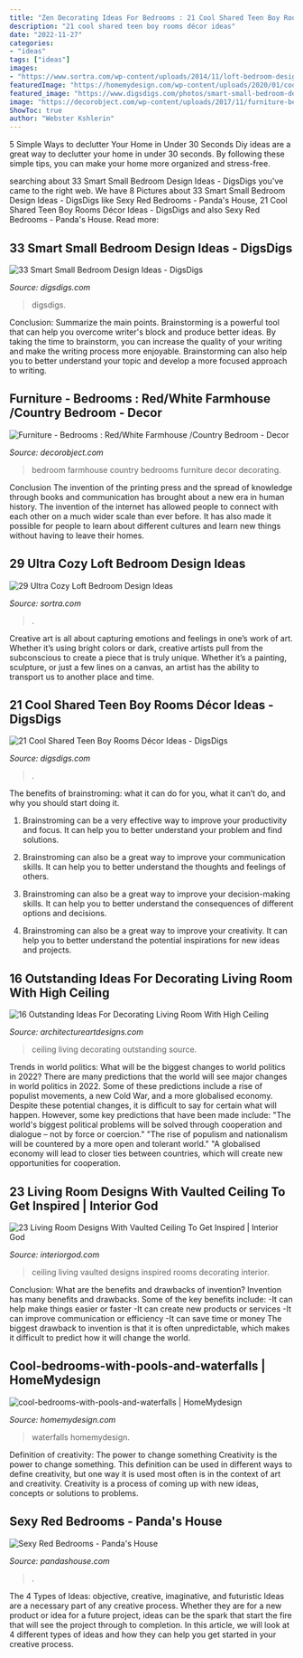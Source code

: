 ```yaml
---
title: "Zen Decorating Ideas For Bedrooms : 21 Cool Shared Teen Boy Rooms Décor Ideas"
description: "21 cool shared teen boy rooms décor ideas"
date: "2022-11-27"
categories:
- "ideas"
tags: ["ideas"]
images:
- "https://www.sortra.com/wp-content/uploads/2014/11/loft-bedroom-design01.jpg"
featuredImage: "https://homemydesign.com/wp-content/uploads/2020/01/cool-bedrooms-with-pools-and-waterfalls.jpg"
featured_image: "https://www.digsdigs.com/photos/smart-small-bedroom-design-ideas-22.jpg"
image: "https://decorobject.com/wp-content/uploads/2017/11/furniture-bedrooms-redwhite-farmhouse-country-bedroom.jpg"
ShowToc: true
author: "Webster Kshlerin"
---
```



5 Simple Ways to declutter Your Home in Under 30 Seconds
Diy ideas are a great way to declutter your home in under 30 seconds. By following these simple tips, you can make your home more organized and stress-free.

	

		
searching about 33 Smart Small Bedroom Design Ideas - DigsDigs you've came to the right web. We have 8 Pictures about 33 Smart Small Bedroom Design Ideas - DigsDigs like Sexy Red Bedrooms - Panda&#039;s House, 21 Cool Shared Teen Boy Rooms Décor Ideas - DigsDigs and also Sexy Red Bedrooms - Panda&#039;s House. Read more:
		
    
## 33 Smart Small Bedroom Design Ideas - DigsDigs

<img loading=lazy src="https://www.digsdigs.com/photos/smart-small-bedroom-design-ideas-22.jpg" onerror="this.onerror=null;this.src='https://tse3.mm.bing.net/th?id=OIP.M6dH77nKvzVfQqwrfHAuDAHaJ3&amp;pid=15.1';" alt="33 Smart Small Bedroom Design Ideas - DigsDigs">

_Source: digsdigs.com_

>digsdigs. 

	

Conclusion: Summarize the main points.
Brainstorming is a powerful tool that can help you overcome writer's block and produce better ideas. By taking the time to brainstorm, you can increase the quality of your writing and make the writing process more enjoyable. Brainstorming can also help you to better understand your topic and develop a more focused approach to writing.

    
## Furniture - Bedrooms : Red/White Farmhouse /Country Bedroom - Decor

<img loading=lazy src="https://decorobject.com/wp-content/uploads/2017/11/furniture-bedrooms-redwhite-farmhouse-country-bedroom.jpg" onerror="this.onerror=null;this.src='https://tse2.mm.bing.net/th?id=OIP.6SXw5tAlbrktOOiclQ00hQHaJ4&amp;pid=15.1';" alt="Furniture - Bedrooms : Red/White Farmhouse /Country Bedroom - Decor">

_Source: decorobject.com_

>bedroom farmhouse country bedrooms furniture decor decorating. 

	

Conclusion
The invention of the printing press and the spread of knowledge through books and communication has brought about a new era in human history. The invention of the internet has allowed people to connect with each other on a much wider scale than ever before. It has also made it possible for people to learn about different cultures and learn new things without having to leave their homes.

    
## 29 Ultra Cozy Loft Bedroom Design Ideas

<img loading=lazy src="https://www.sortra.com/wp-content/uploads/2014/11/loft-bedroom-design01.jpg" onerror="this.onerror=null;this.src='https://tse1.mm.bing.net/th?id=OIP.0z8Z51BDcw3gdgE0lusvQAHaLi&amp;pid=15.1';" alt="29 Ultra Cozy Loft Bedroom Design Ideas">

_Source: sortra.com_

>. 

	

Creative art is all about capturing emotions and feelings in one’s work of art. Whether it’s using bright colors or dark, creative artists pull from the subconscious to create a piece that is truly unique. Whether it’s a painting, sculpture, or just a few lines on a canvas, an artist has the ability to transport us to another place and time.

    
## 21 Cool Shared Teen Boy Rooms Décor Ideas - DigsDigs

<img loading=lazy src="https://www.digsdigs.com/photos/cool-shared-teen-boy-rooms-decor-ideas-1.jpg" onerror="this.onerror=null;this.src='https://tse1.mm.bing.net/th?id=OIP.tBFWMzvjAI4siFnX_akvFQAAAA&amp;pid=15.1';" alt="21 Cool Shared Teen Boy Rooms Décor Ideas - DigsDigs">

_Source: digsdigs.com_

>. 

	

The benefits of brainstroming: what it can do for you, what it can’t do, and why you should start doing it.
1. Brainstroming can be a very effective way to improve your productivity and focus. It can help you to better understand your problem and find solutions.
2. Brainstroming can also be a great way to improve your communication skills. It can help you to better understand the thoughts and feelings of others.

3. Brainstroming can also be a great way to improve your decision-making skills. It can help you to better understand the consequences of different options and decisions.

4. Brainstroming can also be a great way to improve your creativity. It can help you to better understand the potential inspirations for new ideas and projects.

    
## 16 Outstanding Ideas For Decorating Living Room With High Ceiling

<img loading=lazy src="https://www.architectureartdesigns.com/wp-content/uploads/2017/05/9-630x946.jpg" onerror="this.onerror=null;this.src='https://tse1.mm.bing.net/th?id=OIP.Mn56B_zRhq2OlXbisfuWdAHaLH&amp;pid=15.1';" alt="16 Outstanding Ideas For Decorating Living Room With High Ceiling">

_Source: architectureartdesigns.com_

>ceiling living decorating outstanding source. 

	

Trends in world politics: What will be the biggest changes to world politics in 2022?
There are many predictions that the world will see major changes in world politics in 2022. Some of these predictions include a rise of populist movements, a new Cold War, and a more globalised economy. Despite these potential changes, it is difficult to say for certain what will happen. However, some key predictions that have been made include: 
"The world's biggest political problems will be solved through cooperation and dialogue – not by force or coercion."
"The rise of populism and nationalism will be countered by a more open and tolerant world."
"A globalised economy will lead to closer ties between countries, which will create new opportunities for cooperation.

    
## 23 Living Room Designs With Vaulted Ceiling To Get Inspired | Interior God

<img loading=lazy src="http://interiorgod.com/wp-content/uploads/2016/11/High-Ceiling-Rooms-And-Decorating-Ideas.jpg" onerror="this.onerror=null;this.src='https://tse1.mm.bing.net/th?id=OIP.3phkO_pd-1sU0ihQ9M0tqADNEs&amp;pid=15.1';" alt="23 Living Room Designs With Vaulted Ceiling To Get Inspired | Interior God">

_Source: interiorgod.com_

>ceiling living vaulted designs inspired rooms decorating interior. 

	

Conclusion: What are the benefits and drawbacks of invention?
Invention has many benefits and drawbacks. Some of the key benefits include: 
-It can help make things easier or faster 
-It can create new products or services 
-It can improve communication or efficiency 
-It can save time or money 
The biggest drawback to invention is that it is often unpredictable, which makes it difficult to predict how it will change the world.

    
## Cool-bedrooms-with-pools-and-waterfalls | HomeMydesign

<img loading=lazy src="https://homemydesign.com/wp-content/uploads/2020/01/cool-bedrooms-with-pools-and-waterfalls.jpg" onerror="this.onerror=null;this.src='https://tse2.mm.bing.net/th?id=OIP.7-B5cvm1_ZBiG-Xe36HB0wHaLV&amp;pid=15.1';" alt="cool-bedrooms-with-pools-and-waterfalls | HomeMydesign">

_Source: homemydesign.com_

>waterfalls homemydesign. 

	

Definition of creativity: The power to change something
Creativity is the power to change something. This definition can be used in different ways to define creativity, but one way it is used most often is in the context of art and creativity. Creativity is a process of coming up with new ideas, concepts or solutions to problems.

    
## Sexy Red Bedrooms - Panda&#039;s House

<img loading=lazy src="http://www.pandashouse.com/wp-content/uploads/2013/04/luxury-red-bedroom.jpg" onerror="this.onerror=null;this.src='https://tse1.mm.bing.net/th?id=OIP.TjHnLSsfLChtZOlaBUxYbwHaJQ&amp;pid=15.1';" alt="Sexy Red Bedrooms - Panda&#039;s House">

_Source: pandashouse.com_

>. 

	

The 4 Types of Ideas: objective, creative, imaginative, and futuristic
Ideas are a necessary part of any creative process. Whether they are for a new product or idea for a future project, ideas can be the spark that start the fire that will see the project through to completion. In this article, we will look at 4 different types of ideas and how they can help you get started in your creative process.

